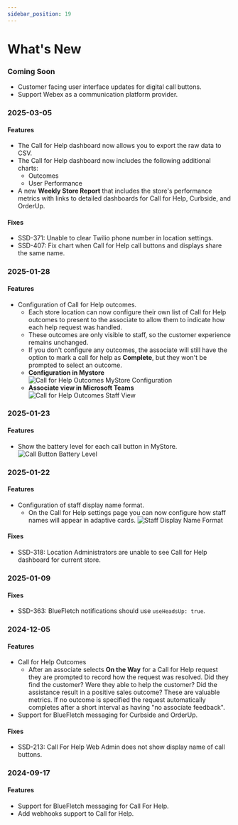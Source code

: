 ```yaml
---
sidebar_position: 19
---
```


# What's New

### Coming Soon
- Customer facing user interface updates for digital call buttons.
- Support Webex as a communication platform provider.

### 2025-03-05

#### Features
- The Call for Help dashboard now allows you to export the raw data to CSV.
- The Call for Help dashboard now includes the following additional charts:
  - Outcomes
  - User Performance
- A new __Weekly Store Report__ that includes the store's performance metrics with links to detailed dashboards for Call for Help, Curbside, and OrderUp.

#### Fixes
- SSD-371: Unable to clear Twilio phone number in location settings.
- SSD-407: Fix chart when Call for Help call buttons and displays share the same name.

### 2025-01-28

#### Features
- Configuration of Call for Help outcomes. 
   - Each store location can now configure their own list of Call for Help outcomes to present to the associate to allow them to indicate how each help request was handled. 
   - These outcomes are only visible to staff, so the customer experience remains unchanged.
   - If you don't configure any outcomes, the associate will still have the option to mark a call for help as __Complete__, but they won't be prompted to select an outcome.
   - __Configuration in Mystore__ \
  ![Call for Help Outcomes MyStore Configuration](/img/whats-new/2025-01-28-cfh-outcomes-mystore.png)
   - __Associate view in Microsoft Teams__ \
  ![Call for Help Outcomes Staff View](/img/whats-new/2025-01-28-cfh-outcomes-teams.png)


### 2025-01-23

#### Features
- Show the battery level for each call button in MyStore.
  ![Call Button Battery Level](/img/whats-new/2025-01-23-battery-level.png)

### 2025-01-22

#### Features
- Configuration of staff display name format.
  - On the Call for Help settings page you can now configure how staff names will appear in adaptive cards.
  ![Staff Display Name Format](/img/whats-new/2025-01-22-cfh-display-name-format.png)

#### Fixes
- SSD-318: Location Administrators are unable to see Call for Help dashboard for current store.

### 2025-01-09

#### Fixes
- SSD-363: BlueFletch notifications should use `useHeadsUp: true`.

### 2024-12-05

#### Features
- Call for Help Outcomes
   - After an associate selects __On the Way__ for a Call for Help request they are prompted to record how the request was resolved. Did they find the customer? Were they able to help the customer? Did the assistance result in a positive sales outcome? These are valuable metrics. If no outcome is specified the request automatically completes after a short interval as having "no associate feedback".
- Support for BlueFletch messaging for Curbside and OrderUp.

#### Fixes
- SSD-213: Call For Help Web Admin does not show display name of call buttons.

### 2024-09-17

#### Features
- Support for BlueFletch messaging for Call For Help.
- Add webhooks support to Call for Help.